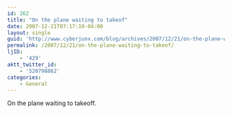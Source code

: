 ```yaml
---
id: 262
title: "On the plane waiting to takeof"
date: 2007-12-21T07:17:19-04:00
layout: single
guid: 'http://www.cyberjunx.com/blog/archives/2007/12/21/on-the-plane-waiting-to-takeof/'
permalink: /2007/12/21/on-the-plane-waiting-to-takeof/
ljID:
    - '429'
aktt_twitter_id:
    - '520798862'
categories:
    - General
---
```


On the plane waiting to takeoff.